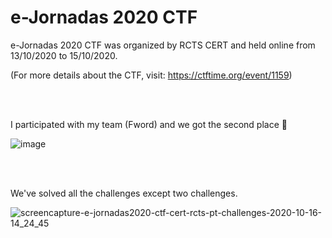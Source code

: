 # e-Jornadas 2020 CTF

e-Jornadas 2020 CTF was organized by RCTS CERT and held online from 13/10/2020 to 15/10/2020.

(For more details about the CTF, visit: https://ctftime.org/event/1159)

<br/><br/>

I participated with my team (Fword) and we got the second place 🥈

![image](https://user-images.githubusercontent.com/70543460/96252814-3e181a00-0fbb-11eb-95ab-9fb1e7697b03.png)

<br/><br/>

We've solved all the challenges except two challenges.

![screencapture-e-jornadas2020-ctf-cert-rcts-pt-challenges-2020-10-16-14_24_45](https://user-images.githubusercontent.com/70543460/96252900-5e47d900-0fbb-11eb-90e2-c6eefe375237.png)
